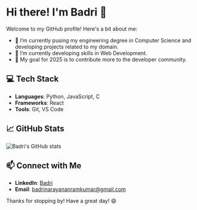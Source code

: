 # Hi there! I'm Badri 👋

Welcome to my GitHub profile! Here's a bit about me:

- 🔭 I’m currently pusing my engineering degree in Computer Science and developing projects related to my domain.
- 🌱 I’m currently developing skills in Web Development.
- 🎯 My goal for 2025 is to contribute more to the developer community.

## 💻 Tech Stack

- **Languages**: Python, JavaScript, C
- **Frameworks**: React
- **Tools**: Git,  VS Code

## 📈 GitHub Stats

![Badri's GitHub stats](https://github-readme-stats.vercel.app/api?username=badri-2005&show_icons=true&theme=radical)

## 📫 Connect with Me

- **LinkedIn**: [Badri](https://www.linkedin.com/in/badri-2005/)
- **Email**: [badrinarayananramkumar@gmail.com](mailto:badrinarayananramkumar@gmail.com)

Thanks for stopping by! Have a great day! 😄

